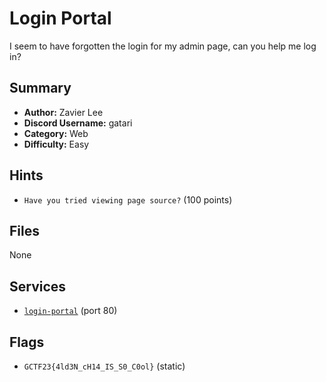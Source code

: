# Login Portal
I seem to have forgotten the login for my admin page, can you help me log in?

## Summary
- **Author:** Zavier Lee
- **Discord Username:** gatari
- **Category:** Web
- **Difficulty:** Easy

## Hints
- `Have you tried viewing page source?` (100 points)

## Files
None

## Services
- [`login-portal`](service/login-portal) (port 80)


## Flags
- `GCTF23{4ld3N_cH14_IS_S0_C0ol}` (static)
